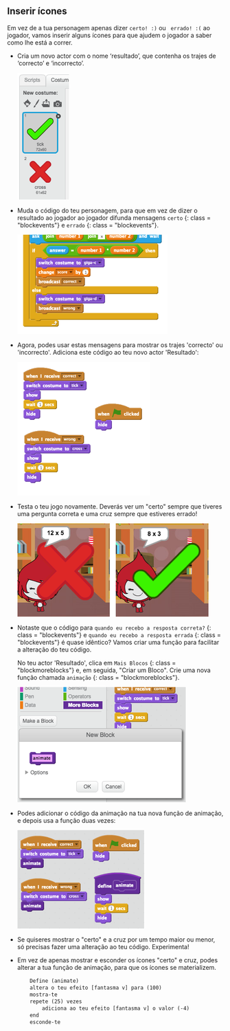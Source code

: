 ## Inserir ícones

Em vez de a tua personagem apenas dizer ` certo! :) ` ou ` errado! :(` ao jogador, vamos inserir alguns ícones para que ajudem o jogador a saber como lhe está a correr.

+ Cria um novo actor com o nome ‘resultado’, que contenha os trajes de ‘correcto’ e ‘incorrecto’.
    
    ![screenshot](images/brain-result.png)

+ Muda o código do teu personagem, para que em vez de dizer o resultado ao jogador ao jogador difunda mensagens ` certo ` {: class = "blockevents"} e ` errado ` {: class = "blockevents"}.
    
    ![screenshot](images/brain-broadcast-answer.png)

+ Agora, podes usar estas mensagens para mostrar os trajes 'correcto' ou 'incorrecto'. Adiciona este código ao teu novo actor 'Resultado':
    
    ![screenshot](images/brain-show-answer.png)

+ Testa o teu jogo novamente. Deverás ver um "certo" sempre que tiveres uma pergunta correta e uma cruz sempre que estiveres errado!
    
    ![screenshot](images/brain-test-answer.png)

+ Notaste que o código para ` quando eu recebo a resposta correta? ` {: class = "blockevents"} e ` quando eu recebo a resposta errada ` {: class = "blockevents"} é quase idêntico? Vamos criar uma função para facilitar a alteração do teu código.
    
    No teu actor 'Resultado', clica em ` Mais Blocos ` {: class = "blockmoreblocks"} e, em seguida, "Criar um Bloco". Crie uma nova função chamada ` animação ` {: class = "blockmoreblocks"}.
    
    ![screenshot](images/brain-animate-function.png)

+ Podes adicionar o código da animação na tua nova função de animação, e depois usa a função duas vezes:
    
    ![screenshot](images/brain-use-function.png)

+ Se quiseres mostrar o "certo" e a cruz por um tempo maior ou menor, só precisas fazer uma alteração ao teu código. Experimenta!

+ Em vez de apenas mostrar e esconder os ícones "certo" e cruz, podes alterar a tua função de animação, para que os ícones se materializem.
    
    ```blocks
        Define (animate)
        altera o teu efeito [fantasma v] para (100)
        mostra-te
        repete (25) vezes 
            adiciona ao teu efeito [fantasma v] o valor (-4)
        end
        esconde-te
    ```